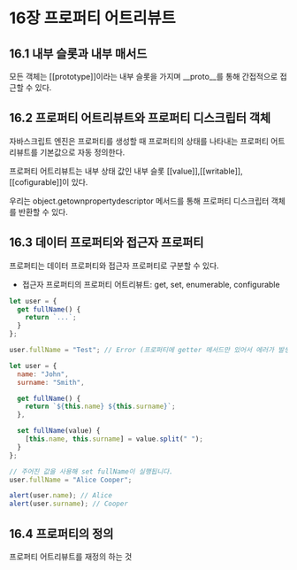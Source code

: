 # 16장 프로퍼티 어트리뷰트

## 16.1 내부 슬롯과 내부 매서드
모든 객체는 [[prototype]]이라는 내부 슬롯을 가지며 __proto__를 통해 간접적으로 접근할 수 있다.

## 16.2 프로퍼티 어트리뷰트와 프로퍼티 디스크립터 객체

자바스크립트 엔진은 프로퍼티를 생성할 때 프로퍼티의 상태를 나타내는 프로퍼티 어트리뷰트를 기본값으로 자동 정의한다.

프로퍼티 어트리뷰트는 내부 상태 값인 내부 슬롯 [[value]],[[writable]], [[cofigurable]]이 있다.

우리는 object.getownpropertydescriptor 메서드를 통해 프로퍼티 디스크립터 객체를 반환할 수 있다.

## 16.3 데이터 프로퍼티와 접근자 프로퍼티

프로퍼티는 데이터 프로퍼티와 접근자 프로퍼티로 구분할 수 있다.

- 접근자 프로퍼티의 프로퍼티 어트리뷰트:
get, set, enumerable, configurable

```javascript
let user = {
  get fullName() {
    return `...`;
  }
};

user.fullName = "Test"; // Error (프로퍼티에 getter 메서드만 있어서 에러가 발생합니다.)
```
```javascript
let user = {
  name: "John",
  surname: "Smith",

  get fullName() {
    return `${this.name} ${this.surname}`;
  },

  set fullName(value) {
    [this.name, this.surname] = value.split(" ");
  }
};

// 주어진 값을 사용해 set fullName이 실행됩니다.
user.fullName = "Alice Cooper";

alert(user.name); // Alice
alert(user.surname); // Cooper
```
## 16.4 프로퍼티의 정의
프로퍼티 어트리뷰트를 재정의 하는 것
